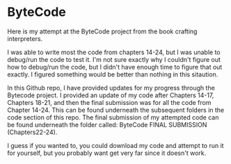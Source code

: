 # ByteCode

Here is my attempt at the ByteCode project from the book crafting interpreters.

I was able to write most the code from chapters 14-24, but I was unable to debug/run the code to test it. I'm not sure exactly why I couldn't figure out how to debug/run the code, but I didn't have enough time to figure that out exactly. I figured something would be better than nothing in this sitaution. 

In this Github repo, I have provided updates for my progress through the Bytecode project. I provided an update of my code after Chapters 14-17, Chapters 18-21, and then the final submission was for all the code from Chapter 14-24. This can be found underneath the subsequent folders in the code section of this repo. The final submission of my attempted code can be found underneath the folder called: ByteCode FINAL SUBMISSION (Chapters22-24). 

I guess if you wanted to, you could download my code and attempt to run it for yourself, but you probably want get very far since it doesn't work. 
